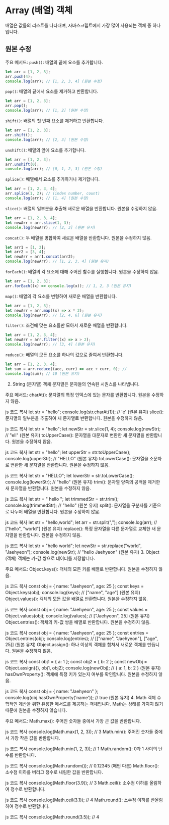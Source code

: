 # Array (배열) 객체

배열은 값들의 리스트를 나타내며, 자바스크립트에서 가장 많이 사용되는 객체 중 하나입니다.

## 원본 수정

주요 메서드:
`push()`: 배열의 끝에 요소를 추가합니다.

```javascript
let arr = [1, 2, 3];
arr.push(4);
console.log(arr); // [1, 2, 3, 4] (원본 수정)
```

`pop()`: 배열의 끝에서 요소를 제거하고 반환합니다.

```javascript
let arr = [1, 2, 3];
arr.pop();
console.log(arr); // [1, 2] (원본 수정)
```

`shift()`: 배열의 첫 번째 요소를 제거하고 반환합니다.

```javascript
let arr = [1, 2, 3];
arr.shift();
console.log(arr); // [2, 3] (원본 수정)
```

`unshift()`: 배열의 앞에 요소를 추가합니다.

```javascript
let arr = [1, 2, 3];
arr.unshift(0);
console.log(arr); // [0, 1, 2, 3] (원본 수정)
```

`splice()`: 배열에서 요소를 추가하거나 제거합니다.

```javascript
let arr = [1, 2, 3, 4];
arr.splice(1, 2); // (index number, count)
console.log(arr); // [1, 4] (원본 수정)
```

`slice()`: 배열의 일부분을 추출해 새로운 배열을 반환합니다. 원본을 수정하지 않음.

```javascript
let arr = [1, 2, 3, 4];
let newArr = arr.slice(1, 3);
console.log(newArr); // [2, 3] (원본 유지)
```

`concat()`: 두 배열을 병합하여 새로운 배열을 반환합니다. 원본을 수정하지 않음.

```javascript
let arr1 = [1, 2];
let arr2 = [3, 4];
let newArr = arr1.concat(arr2);
console.log(newArr); // [1, 2, 3, 4] (원본 유지)
```

`forEach()`: 배열의 각 요소에 대해 주어진 함수를 실행합니다. 원본을 수정하지 않음.

```javascript
let arr = [1, 2, 3];
arr.forEach((x) => console.log(x)); // 1, 2, 3 (원본 유지)
```

`map()`: 배열의 각 요소를 변형하여 새로운 배열을 반환합니다.

```javascript
let arr = [1, 2, 3];
let newArr = arr.map((x) => x * 2);
console.log(newArr); // [2, 4, 6] (원본 유지)
```

`filter()`: 조건에 맞는 요소들만 모아서 새로운 배열을 반환합니다.

```javascript
let arr = [1, 2, 3, 4];
let newArr = arr.filter((x) => x > 2);
console.log(newArr); // [3, 4] (원본 유지)
```

`reduce()`: 배열의 모든 요소를 하나의 값으로 줄여서 반환합니다.

```javascript
let arr = [1, 2, 3, 4];
let sum = arr.reduce((acc, curr) => acc + curr, 0); //
console.log(sum); // 10 (원본 유지)
```

2. String (문자열) 객체
   문자열은 문자들의 연속된 시퀀스를 나타냅니다.

주요 메서드:
charAt(): 문자열의 특정 인덱스에 있는 문자를 반환합니다. 원본을 수정하지 않음.

js
코드 복사
let str = "hello";
console.log(str.charAt(1)); // 'e' (원본 유지)
slice(): 문자열의 일부분을 추출하여 새 문자열로 반환합니다. 원본을 수정하지 않음.

js
코드 복사
let str = "hello";
let newStr = str.slice(1, 4);
console.log(newStr); // "ell" (원본 유지)
toUpperCase(): 문자열을 대문자로 변환한 새 문자열을 반환합니다. 원본을 수정하지 않음.

js
코드 복사
let str = "hello";
let upperStr = str.toUpperCase();
console.log(upperStr); // "HELLO" (원본 유지)
toLowerCase(): 문자열을 소문자로 변환한 새 문자열을 반환합니다. 원본을 수정하지 않음.

js
코드 복사
let str = "HELLO";
let lowerStr = str.toLowerCase();
console.log(lowerStr); // "hello" (원본 유지)
trim(): 문자열 양쪽의 공백을 제거한 새 문자열을 반환합니다. 원본을 수정하지 않음.

js
코드 복사
let str = " hello ";
let trimmedStr = str.trim();
console.log(trimmedStr); // "hello" (원본 유지)
split(): 문자열을 구분자를 기준으로 나누어 배열을 반환합니다. 원본을 수정하지 않음.

js
코드 복사
let str = "hello,world";
let arr = str.split(",");
console.log(arr); // ["hello", "world"] (원본 유지)
replace(): 특정 문자열을 다른 문자열로 교체한 새 문자열을 반환합니다. 원본을 수정하지 않음.

js
코드 복사
let str = "hello world";
let newStr = str.replace("world", "Jaehyeon");
console.log(newStr); // "hello Jaehyeon" (원본 유지) 3. Object (객체)
객체는 키-값 쌍으로 데이터를 저장합니다.

주요 메서드:
Object.keys(): 객체의 모든 키를 배열로 반환합니다. 원본을 수정하지 않음.

js
코드 복사
const obj = { name: "Jaehyeon", age: 25 };
const keys = Object.keys(obj);
console.log(keys); // ["name", "age"] (원본 유지)
Object.values(): 객체의 모든 값을 배열로 반환합니다. 원본을 수정하지 않음.

js
코드 복사
const obj = { name: "Jaehyeon", age: 25 };
const values = Object.values(obj);
console.log(values); // ["Jaehyeon", 25] (원본 유지)
Object.entries(): 객체의 키-값 쌍을 배열로 반환합니다. 원본을 수정하지 않음.

js
코드 복사
const obj = { name: "Jaehyeon", age: 25 };
const entries = Object.entries(obj);
console.log(entries); // [["name", "Jaehyeon"], ["age", 25]] (원본 유지)
Object.assign(): 하나 이상의 객체를 합쳐서 새로운 객체를 만듭니다. 원본을 수정하지 않음.

js
코드 복사
const obj1 = { a: 1 };
const obj2 = { b: 2 };
const newObj = Object.assign({}, obj1, obj2);
console.log(newObj); // { a: 1, b: 2 } (원본 유지)
hasOwnProperty(): 객체에 특정 키가 있는지 여부를 확인합니다. 원본을 수정하지 않음.

js
코드 복사
const obj = { name: "Jaehyeon" };
console.log(obj.hasOwnProperty('name')); // true (원본 유지) 4. Math 객체
수학적인 계산을 위한 유용한 메서드를 제공하는 객체입니다. Math는 상태를 가지지 않기 때문에 원본을 수정하지 않습니다.

주요 메서드:
Math.max(): 주어진 숫자들 중에서 가장 큰 값을 반환합니다.

js
코드 복사
console.log(Math.max(1, 2, 3)); // 3
Math.min(): 주어진 숫자들 중에서 가장 작은 값을 반환합니다.

js
코드 복사
console.log(Math.min(1, 2, 3)); // 1
Math.random(): 0과 1 사이의 난수를 반환합니다.

js
코드 복사
console.log(Math.random()); // 0.12345 (매번 다름)
Math.floor(): 소수점 이하를 버리고 정수로 내림한 값을 반환합니다.

js
코드 복사
console.log(Math.floor(3.9)); // 3
Math.ceil(): 소수점 이하를 올림하여 정수로 반환합니다.

js
코드 복사
console.log(Math.ceil(3.1)); // 4
Math.round(): 소수점 이하를 반올림하여 정수로 반환합니다.

js
코드 복사
console.log(Math.round(3.5)); // 4
